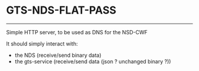 # GTS-NDS-FLAT-PASS
---

Simple HTTP server, to be used as DNS for the NSD-CWF

It should simply interact with:
 - the NDS (receive/send binary data)
 - the gts-service (receive/send data (json ? unchanged binary ?))
